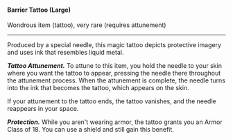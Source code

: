 #### Barrier Tattoo (Large)

Wondrous item (tattoo), very rare (requires attunement)

---

Produced by a special needle, this magic tattoo depicts protective imagery and uses ink that resembles liquid metal.

***Tattoo Attunement.*** To attune to this item, you hold the needle to your skin where you want the tattoo to appear, pressing the needle there throughout the attunement process. When the attunement is complete, the needle turns into the ink that becomes the tattoo, which appears on the skin.

If your attunement to the tattoo ends, the tattoo vanishes, and the needle reappears in your space.

***Protection.*** While you aren't wearing armor, the tattoo grants you an Armor Class of 18. You can use a shield and still gain this benefit.



